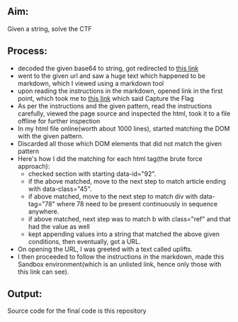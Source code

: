 ## Aim:
Given a string, solve the CTF

## Process:

- decoded the given base64 to string, got redirected to <a href="https://tns4lpgmziiypnxxzel5ss5nyu0nftol.lambda-url.us-east-1.on.aws/ramp-challenge-instructions/" rel="noreferrer" target="__blank">this link</a>
- went to the given url and saw a huge text which happened to be markdown, which I viewed using a markdown tool
- upon reading the instructions in the markdown, opened link in the first point, which took me to <a href="https://tns4lpgmziiypnxxzel5ss5nyu0nftol.lambda-url.us-east-1.on.aws/challenge" rel="noreferrer" target="__blank">this link</a> which said Capture the Flag
- As per the instructions and the given pattern, read the instructions carefully, viewed the page source and inspected the html, took it to a file offline for further inspection
- In my html file online(worth about 1000 lines), started matching the DOM with the given pattern.
- Discarded all those which DOM elements that did not match the given pattern
- Here's how I did the matching for each html tag(the brute force approach):
  - checked section with starting data-id="92".
  - if the above matched, move to the next step to match article ending with data-class="45".
  - if above matched, move to the next step to match div with data-tag="78" where 78 need to be present continuously in sequence anywhere.
  - if above matched, next step was to match b with class="ref" and that had the value as well
  - kept appending values into a string that matched the above given conditions, then eventually, got a URL. 
- On opening the URL, I was greeted with a text called uplifts.
- I then proceeded to follow the instructions in the markdown, made this Sandbox environment(which is an unlisted link, hence only those with this link can see).


## Output:
Source code for the final code is this repository
